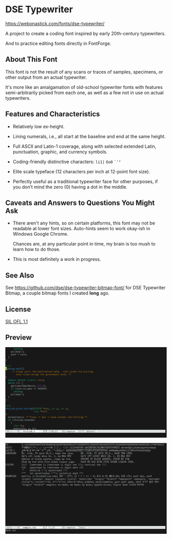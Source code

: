 # DSE Typewriter

<https://webonastick.com/fonts/dse-typewriter/>

A project to create a coding font inspired by early 20th-century
typewriters.

And to practice editing fonts directly in FontForge.

## About This Font

This font is not the result of any scans or traces of samples,
specimens, or other output from an actual typewriter.

It's more like an amalgamation of old-school typewriter fonts with
features semi-arbitrarily picked from each one, as well as a few not
in use on actual typewriters.

## Features and Characteristics

-   Relatively low ex-height.

-   Lining numerals, i.e., all start at the baseline and end at the
    same height.

-   Full ASCII and Latin-1 coverage, along with selected extended
    Latin, punctuation, graphic, and currency symbols.

-   Coding-friendly distinctive characters: `li1|` `Oo0` `` `'" ``

-   Elite scale typeface (12 characters per inch at 12-point font
    size).

-   Perfectly useful as a traditional typewriter face for other
    purposes, if you don&rsquo;t mind the zero (0) having a dot in the
    middle.

## Caveats and Answers to Questions You Might Ask

-   There aren't any hints, so on certain platforms, this font may not
    be readable at lower font sizes.  Auto-hints seem to work okay-ish
    in Windows Google Chrome.

    Chances are, at any particular point in time, my brain is too mush
    to learn how to do those.

-   This is most definitely a work in progress.

## See Also

See <https://github.com/dse/dse-typewriter-bitmap-font/> for DSE
Typewriter Bitmap, a couple bitmap fonts I created **long** ago.

## License

[SIL OFL 1.1](LICENSE.md)

## Preview

![Coding](images/2020-02-27-coding-2.png)

![Demo](images/2020-02-27-ascii-2.png)
